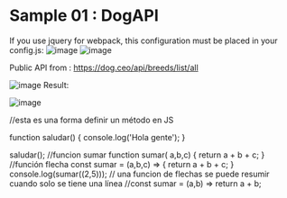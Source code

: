#  Sample 01 : DogAPI 
If you use jquery for webpack,  this configuration must be placed in your config.js:
![image](https://user-images.githubusercontent.com/20383126/133571741-b4cf2287-b9d7-4833-b7be-cf8a93e4f89a.png)
![image](https://user-images.githubusercontent.com/20383126/133571793-913fe6d0-861f-4a2e-9f37-ff3e6130bbd1.png)


Public API from : 
https://dog.ceo/api/breeds/list/all



![image](https://user-images.githubusercontent.com/20383126/133571762-2ab02c8d-87b8-4810-bda6-f25b182092d1.png)
Result: 

![image](https://user-images.githubusercontent.com/20383126/133571850-2d6c5a42-16aa-4e4d-b601-d765570c45f9.png)




//esta es una forma definir un método en JS 

function saludar()
{
    console.log('Hola gente');
}

saludar();
//funcion sumar 
function sumar( a,b,c)
{
    return a + b + c;
}
//función flecha 
const sumar = (a,b,c) => {
    return a + b + c; 
}
console.log(sumar((2,5)));
// una funcion de flechas se puede resumir cuando solo se tiene una línea
//const sumar = (a,b) => return a + b; 
